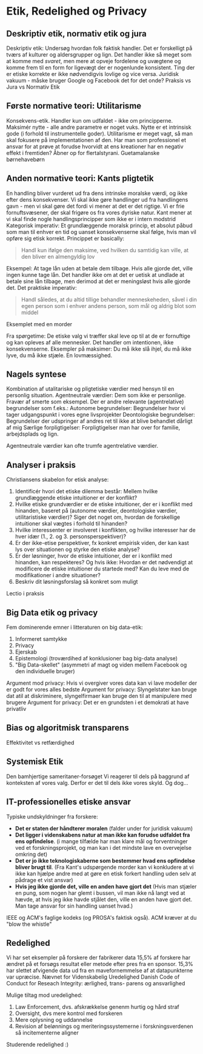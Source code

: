 # Etik, Redelighed og Privacy
## Deskriptiv etik, normativ etik og jura
Deskriptiv etik: Undersøg hvordan folk faktisk handler. Det er forskelligt på tværs af kulturer og aldersgrupper og lign.
Det handler ikke så meget som at komme med _svaret_, men mere at opveje fordelene og uvægtene og komme frem til en form for ligevægt der er nogenlunde konsistent.
Ting der er etiske korrekte er ikke nødvendigvis lovlige og vice versa.
Juridisk vakuum - måske bruger Google og Facebook det for det onde?
Praksis vs Jura vs Normativ Etik
## Første normative teori: Utilitarisme
Konsekvens-etik. Handler kun om udfaldet - ikke om principperne.
Maksimér nytte - alle andre parametre er noget vuks. Nytte er et intrinsisk gode (i forhold til instrumentelle goder).
Utilitarisme er meget vagt, så man skal fokusere på implementationen af den.
Har man som professionel et ansvar for at prøve at forudse hvorvidt at ens kreationer har en negativ effekt i fremtiden?
Åbner op for flertalstyrani.
Guetamalanske børnehavebørn
## Anden normative teori: Kants pligtetik
En handling bliver vurderet ud fra dens intrinske moralske værdi, og ikke efter dens konsekvenser.
Vi skal ikke gøre handlinger ud fra handlingens gavn - men vi skal gøre det fordi vi mener at det er det rigtige. Vi er frie fornuftsvæsener, der skal frigøre os fra vores dyriske natur.
Kant mener at vi skal finde nogle handlingsprincipper som ikke er i intern modstrid
Kategorisk imperativ: Et grundlæggende moralsk princip, et absolut påbud som man til enhver en tid og uanset konsekvenserne skal følge, hvis man vil opføre sig etisk korrekt. Princippet er basically:
> Handl kun ifølge den maksime, ved hvilken du samtidig kan ville, at den bliver en almengyldig lov

Eksempel: At tage lån uden at betale dem tilbage. Hvis alle gjorde det, ville ingen kunne tage lån.
Det handler ikke om at det er uetisk at undlade at betale sine lån tilbage, men derimod at det er meningsløst hvis alle gjorde det.
Det praktiske imperativ:
> Handl således, at du altid tillige behandler menneskeheden, såvel i din egen person som i enhver andens person, som mål og aldrig blot som middel

Eksemplet med en morder

Fra spørgetime:
De etiske valg vi træffer skal leve op til at de er fornuftige og kan opleves af alle mennesker. Det handler om intentionen, ikke konsekvenserne.
Eksempler på maksimer: Du må ikke slå ihjel, du må ikke lyve, du må ikke stjæle. En lovmæssighed.

## Nagels syntese
Kombination af utalitariske og pligtetiske værdier med hensyn til en personlig situation.
Agentneutrale værdier: Dem som ikke er personlige. Fravær af smerte som eksempel.
Der er andre relevante (agentrelative) begrundelser som f.eks.:
Autonome begrundelser: Begrundelser hvor vi tager udgangspunkt i vores egne livsprojekter
Deontologiske begrundelser: Begrundelser der udspringer af andres ret til ikke at blive behandlet dårligt af mig
Særlige forpligtigelser: Forpligtigelser man har over for familie, arbejdsplads og lign.

Agentneutrale værdier kan ofte trumfe agentrelative værdier.

## Analyser i praksis
Christiansens skabelon for etisk analyse:
1. Identificér hvori det etiske dilemma består: Mellem hvilke grundlæggende etiske intuitioner er der konflikt?
2. Hvilke etiske grundværdier er de etiske intuitioner, der er i konflikt med hinanden, baseret på (autonome værdier, deontologiske værdier, utilitaristiske værdier)? Siger det noget om, hvordan de forskellige intuitioner skal vægtes i forhold til hinanden?
3. Hvilke interessenter er involveret i konflikten, og hvilke interesser har de hver idær (1., 2. og 3. personsperspektiver)?
4. Er der ikke-etise perspektiver, fx konkret empirisk viden, der kan kast lys over situationen og styrke den etiske analyse?
5. Er der løsninger, hvor de etiske intuitioner, der er i konflikt med hinanden, kan respekteres? Og hvis ikke: Hvordan er det nødvendigt at modificere de etiske intuitioner du startede med? Kan du leve med de modifikationer i andre situationer?
6. Beskriv dit løsningsforslag så konkret som muligt

Lectio i praksis
## Big Data etik og privacy
Fem dominerende emner i litteraturen on big data-etik:
1. Informeret samtykke
2. Privacy
3. Ejerskab
4. Epistemologi (troværdihed af konklusioner bag big-data analyse)
5. "Big Data-skellet" (asymmetri af magt og viden mellem Facebook og den individuelle bruger)

Argument mod privacy: Hvis vi overgiver vores data kan vi lave modeller der er godt for vores alles bedste
Argument for privacy: Slyngelstater kan bruge dat atil at diskriminere, slyngelfirmaer kan bruge den til at manipulere med brugere
Argument for privacy: Det er en grundsten i et demokrati at have privatliv

## Bias og algoritmisk transparens
Effektivitet vs retfærdighed

## Systemisk Etik
Den bamhjertige sameritaner-forsøget
Vi reagerer til dels på baggrund af konteksten af vores valg. Derfor er det til dels ikke vores skyld. Og dog...

## IT-professionelles etiske ansvar
Typiske undskyldninger fra forskere:
- **Det er staten der håndterer moralen** (falder under for juridisk vakuum)
- **Det ligger i videnskabens natur at man ikke kan forudse udfaldet fra ens opfindelse**. (i mange tilfælde har man klare mål og forventninger ved et forskningsprojekt, og man kan i det mindste lave en overvejelse omkring det)
- **Det er jo ikke teknologiskaberne som bestemmer hvad ens opfindelse bliver brugt til**. (Fra Kant's udspørgende morder kan vi konkludere  at vi ikke kan hjælpe andre med at gøre en etisk forkert handling uden selv at pådrage et vist ansvar)
- **Hvis jeg ikke gjorde det, ville en anden have gjort det** (Hvis man stjæler en pung, som nogen har glemt i bussen, vil man ikke nå langt ved at hævde, at hvis jeg ikke havde stjålet den, ville en anden have gjort det. Man tage ansvar for sin handling uanset hvad.)

IEEE og ACM's faglige kodeks (og PROSA's faktisk også). ACM kræver at du "blow the whistle"

## Redelighed
Vi har set eksempler på forskere der fabrikerer data
15,5% af forskere har ændret på et forsøgs resultat eller metode efter pres fra en sponsor.
15,3% har slettet afvigende data ud fra en mavefornemmelse af at datapunkterne var upræcise.
Nævnet for Videnskabelig Uredelighed
Danish Code of Conduct for Reseach Integrity: ærlighed, trans-
parens og ansvarlighed

Mulige tiltag mod uredelighed:
1. Law Enforcement, dvs. afskrækkelse genenm hurtig og hård straf
2. Oversight, dvs mere kontrol med forskeren
3. Mere oplysning og uddannelse
4. Revision af belønnings og meriteringssystemerne i forskningsverdenen så incitementerne aligner

Studerende redelighed :)